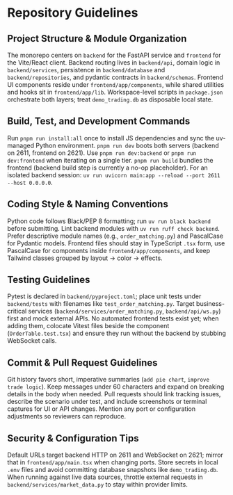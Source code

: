 # Repository Guidelines

## Project Structure & Module Organization
The monorepo centers on `backend` for the FastAPI service and `frontend` for the Vite/React client. Backend routing lives in `backend/api`, domain logic in `backend/services`, persistence in `backend/database` and `backend/repositories`, and pydantic contracts in `backend/schemas`. Frontend UI components reside under `frontend/app/components`, while shared utilities and hooks sit in `frontend/app/lib`. Workspace-level scripts in `package.json` orchestrate both layers; treat `demo_trading.db` as disposable local state.

## Build, Test, and Development Commands
Run `pnpm run install:all` once to install JS dependencies and sync the uv-managed Python environment. `pnpm run dev` boots both servers (backend on 2611, frontend on 2621). Use `pnpm run dev:backend` or `pnpm run dev:frontend` when iterating on a single tier. `pnpm run build` bundles the frontend (backend build step is currently a no-op placeholder). For an isolated backend session: `uv run uvicorn main:app --reload --port 2611 --host 0.0.0.0`.

## Coding Style & Naming Conventions
Python code follows Black/PEP 8 formatting; run `uv run black backend` before submitting. Lint backend modules with `uv run ruff check backend`. Prefer descriptive module names (e.g., `order_matching.py`) and PascalCase for Pydantic models. Frontend files should stay in TypeScript `.tsx` form, use PascalCase for components inside `frontend/app/components`, and keep Tailwind classes grouped by layout → color → effects.

## Testing Guidelines
Pytest is declared in `backend/pyproject.toml`; place unit tests under `backend/tests` with filenames like `test_order_matching.py`. Target business-critical services (`backend/services/order_matching.py`, `backend/api/ws.py`) first and mock external APIs. No automated frontend tests exist yet; when adding them, colocate Vitest files beside the component (`OrderTable.test.tsx`) and ensure they run without the backend by stubbing WebSocket calls.

## Commit & Pull Request Guidelines
Git history favors short, imperative summaries (`add pie chart`, `improve trade logic`). Keep messages under 60 characters and expand on breaking details in the body when needed. Pull requests should link tracking issues, describe the scenario under test, and include screenshots or terminal captures for UI or API changes. Mention any port or configuration adjustments so reviewers can reproduce.

## Security & Configuration Tips
Default URLs target backend HTTP on 2611 and WebSocket on 2621; mirror that in `frontend/app/main.tsx` when changing ports. Store secrets in local `.env` files and avoid committing database snapshots like `demo_trading.db`. When running against live data sources, throttle external requests in `backend/services/market_data.py` to stay within provider limits.
